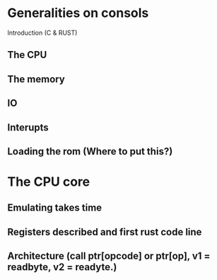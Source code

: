 
# Generalities on consols

Introduction (C & RUST)

## The CPU
## The memory
## IO
## Interupts

## Loading the rom (Where to put this?)

# The CPU core

## Emulating takes time
## Registers described and first rust code line
## Architecture (call ptr[opcode] or ptr[op], v1 = readbyte, v2 = readyte.)


